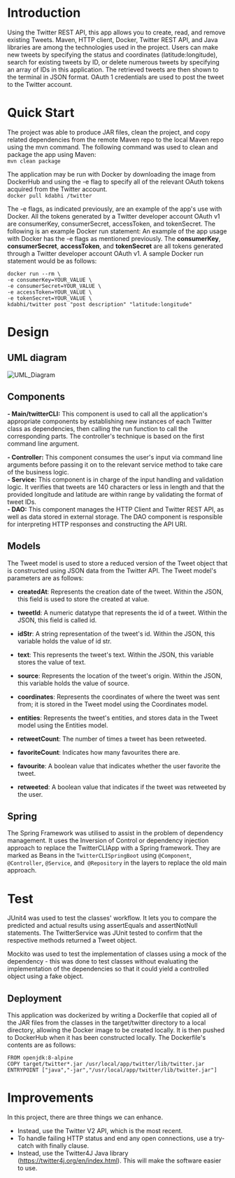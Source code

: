 # Introduction
Using the Twitter REST API, this app allows you to create, read, and remove existing Tweets. Maven, HTTP client, Docker, Twitter REST API, and Java libraries are among the technologies used in the project. Users can make new tweets by specifying the status and coordinates (latitude:longitude), search for existing tweets by ID, or delete numerous tweets by specifying an array of IDs in this application. The retrieved tweets are then shown to the terminal in JSON format. OAuth 1 credentials are used to post the tweet to the Twitter account.
# Quick Start
The project was able to produce JAR files, clean the project, and copy related dependencies from the remote Maven repo to the local Maven repo using the mvn command. The following command was used to clean and package the app using Maven:\
 ```mvn clean package```

The application may be run with Docker by downloading the image from DockerHub and using the -e flag to 
specify all of the relevant OAuth tokens acquired from the Twitter account.\
```docker pull kdabhi /twitter```

The -e flags, as indicated previously, are an example of the app's use with Docker. All the tokens generated by a Twitter developer account OAuth v1 are consumerKey, consumerSecret, accessToken, and tokenSecret. The following is an example Docker run statement:
An example of the app usage with Docker has the -e flags as mentioned previously. The **consumerKey**, **consumerSecret**,
**accessToken**, and **tokenSecret** are all tokens generated through a Twitter developer account OAuth v1. A sample Docker run statement would be as follows:
```
docker run --rm \
-e consumerKey=YOUR_VALUE \
-e consumerSecret=YOUR_VALUE \
-e accessToken=YOUR_VALUE \
-e tokenSecret=YOUR_VALUE \
kdabhi/twitter post "post description" "latitude:longitude"
```

# Design
## UML diagram
![UML_Diagram](assets/twitter_uml.jpg)
## Components
**- Main/twitterCLI:** This component is used to call all the application's appropriate components by establishing new instances of each Twitter class as dependencies, then calling the run function to call the corresponding parts.
The controller's technique is based on the first command line argument.

**- Controller:** This component consumes the user's input via command line arguments before passing it on to the relevant service method
to take care of the business logic.\
**- Service:** This component is in charge of the input handling and validation logic. It verifies that tweets are 140 characters or less in length and that the provided longitude and latitude are within range by validating the format of tweet IDs. \
**- DAO:** This component manages the HTTP Client and Twitter REST API, as well as data stored in external storage. The DAO component is responsible for interpreting HTTP responses and constructing the API URI.
## Models
The Tweet model is used to store a reduced version of the Tweet object that is constructed using JSON data from the Twitter API. The Tweet model's parameters are as follows:
- **createdAt**: Represents the creation date of the tweet. Within the JSON, this field is used to store the created at value.

- **tweetId**: A numeric datatype that represents the id of a tweet. Within the JSON, this field is called id.

- **idStr**: A string representation of the tweet's id. Within the JSON, this variable holds the value of id str.

- **text**: This represents the tweet's text. Within the JSON, this variable stores the value of text.
- **source**: Represents the location of the tweet's origin. Within the JSON, this variable holds the value of source.
- **coordinates**: Represents the coordinates of where the tweet was sent from; it is stored in the Tweet model using the Coordinates model.
- **entities**: Represents the tweet's entities, and stores data in the Tweet model using the Entities model.
- **retweetCount**: The number of times a tweet has been retweeted.
- **favoriteCount**: Indicates how many favourites there are.
- **favourite**: A boolean value that indicates whether the user favorite the tweet.
- **retweeted**: A boolean value that indicates if the tweet was retweeted by the user.

## Spring
The Spring Framework was utilised to assist in the problem of dependency management. It uses the Inversion of Control or dependency injection approach to replace the TwitterCLIApp with a Spring framework. They are marked as Beans in the ```TwitterCLISpringBoot``` using `@Component`, `@Controller`, `@Service`, and` @Repository` in the layers to replace the old main approach.

# Test
JUnit4 was used to test the classes' workflow. It lets you to compare the predicted and actual results using assertEquals and assertNotNull statements. The TwitterService was JUnit tested to confirm that the respective methods returned a Tweet object. 

Mockito was used to test the implementation of classes using a mock of the dependency - this was done to test classes without evaluating the implementation of the dependencies so that it could yield a controlled object using a fake object.

## Deployment
This application was dockerized by writing a Dockerfile that copied all of the JAR files from the classes in the target/twitter directory to a local directory, allowing the Docker image to be created locally. It is then pushed to DockerHub when it has been constructed locally. The Dockerfile's contents are as follows:
```
FROM openjdk:8-alpine
COPY target/twitter*.jar /usr/local/app/twitter/lib/twitter.jar
ENTRYPOINT ["java","-jar","/usr/local/app/twitter/lib/twitter.jar"]
```

# Improvements
In this project, there are three things we can enhance.
- Instead, use the Twitter V2 API, which is the most recent.
- To handle failing HTTP status and end any open connections, use a try-catch with finally clause.
- Instead, use the Twitter4J Java library (https://twitter4j.org/en/index.html). This will make the software easier to use.